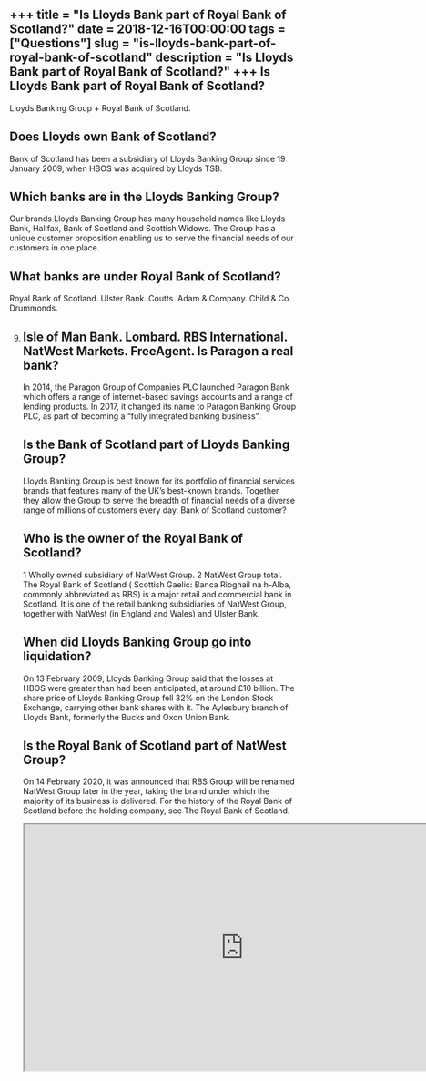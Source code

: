 +++
title = "Is Lloyds Bank part of Royal Bank of Scotland?"
date = 2018-12-16T00:00:00
tags = ["Questions"]
slug = "is-lloyds-bank-part-of-royal-bank-of-scotland"
description = "Is Lloyds Bank part of Royal Bank of Scotland?"
+++
Is Lloyds Bank part of Royal Bank of Scotland?
----------------------------------------------

Lloyds Banking Group + Royal Bank of Scotland.

Does Lloyds own Bank of Scotland?
---------------------------------

Bank of Scotland has been a subsidiary of Lloyds Banking Group since 19 January 2009, when HBOS was acquired by Lloyds TSB.

Which banks are in the Lloyds Banking Group?
--------------------------------------------

Our brands Lloyds Banking Group has many household names like Lloyds Bank, Halifax, Bank of Scotland and Scottish Widows. The Group has a unique customer proposition enabling us to serve the financial needs of our customers in one place.

What banks are under Royal Bank of Scotland?
--------------------------------------------

Royal Bank of Scotland. Ulster Bank. Coutts. Adam &amp; Company. Child &amp; Co. Drummonds.

9. Isle of Man Bank. Lombard. RBS International. NatWest Markets. FreeAgent. Is Paragon a real bank?
    -----------------------
    
    In 2014, the Paragon Group of Companies PLC launched Paragon Bank which offers a range of internet-based savings accounts and a range of lending products. In 2017, it changed its name to Paragon Banking Group PLC, as part of becoming a “fully integrated banking business”.
    
    Is the Bank of Scotland part of Lloyds Banking Group?
    -----------------------------------------------------
    
    Lloyds Banking Group is best known for its portfolio of financial services brands that features many of the UK’s best-known brands. Together they allow the Group to serve the breadth of financial needs of a diverse range of millions of customers every day. Bank of Scotland customer?
    
    Who is the owner of the Royal Bank of Scotland?
    -----------------------------------------------
    
    1 Wholly owned subsidiary of NatWest Group. 2 NatWest Group total. The Royal Bank of Scotland ( Scottish Gaelic: Banca Rìoghail na h-Alba, commonly abbreviated as RBS) is a major retail and commercial bank in Scotland. It is one of the retail banking subsidiaries of NatWest Group, together with NatWest (in England and Wales) and Ulster Bank.
    
    When did Lloyds Banking Group go into liquidation?
    --------------------------------------------------
    
    On 13 February 2009, Lloyds Banking Group said that the losses at HBOS were greater than had been anticipated, at around £10 billion. The share price of Lloyds Banking Group fell 32% on the London Stock Exchange, carrying other bank shares with it. The Aylesbury branch of Lloyds Bank, formerly the Bucks and Oxon Union Bank.
    
    Is the Royal Bank of Scotland part of NatWest Group?
    ----------------------------------------------------
    
    On 14 February 2020, it was announced that RBS Group will be renamed NatWest Group later in the year, taking the brand under which the majority of its business is delivered. For the history of the Royal Bank of Scotland before the holding company, see The Royal Bank of Scotland.
    
    <iframe allow="accelerometer; autoplay; clipboard-write; encrypted-media; gyroscope; picture-in-picture" allowfullscreen="" class="__youtube_prefs__  epyt-is-override  no-lazyload" data-no-lazy="1" data-origheight="433" data-origwidth="770" data-skipgform_ajax_framebjll="" height="433" id="_ytid_11639" loading="lazy" src="https://www.youtube.com/embed/fhZgMkXO3jc?enablejsapi=1&autoplay=0&cc_load_policy=0&cc_lang_pref=&iv_load_policy=1&loop=0&modestbranding=0&rel=1&fs=1&playsinline=0&autohide=2&theme=dark&color=red&controls=1&" title="YouTube player" width="770"></iframe>